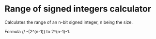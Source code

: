 # Range of signed integers calculator
Calculates the range of an n-bit signed integer, n being the size.

Formula // -(2^(n-1)) to 2^(n-1)-1.
